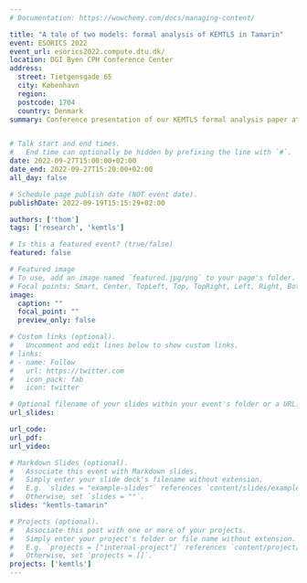 ```yaml
---
# Documentation: https://wowchemy.com/docs/managing-content/

title: "A tale of two models: formal analysis of KEMTLS in Tamarin"
event: ESORICS 2022
event_url: esorics2022.compute.dtu.dk/
location: DGI Byen CPH Conference Center
address:
  street: Tietgensgade 65
  city: København
  region:
  postcode: 1704
  country: Denmark
summary: Conference presentation of our KEMTLS formal analysis paper at ESORICS 2022


# Talk start and end times.
#   End time can optionally be hidden by prefixing the line with `#`.
date: 2022-09-27T15:00:00+02:00
date_end: 2022-09-27T15:20:00+02:00
all_day: false

# Schedule page publish date (NOT event date).
publishDate: 2022-09-19T15:15:29+02:00

authors: ['thom']
tags: ['research', 'kemtls']

# Is this a featured event? (true/false)
featured: false

# Featured image
# To use, add an image named `featured.jpg/png` to your page's folder.
# Focal points: Smart, Center, TopLeft, Top, TopRight, Left, Right, BottomLeft, Bottom, BottomRight.
image:
  caption: ""
  focal_point: ""
  preview_only: false

# Custom links (optional).
#   Uncomment and edit lines below to show custom links.
# links:
# - name: Follow
#   url: https://twitter.com
#   icon_pack: fab
#   icon: twitter

# Optional filename of your slides within your event's folder or a URL.
url_slides:

url_code:
url_pdf:
url_video:

# Markdown Slides (optional).
#   Associate this event with Markdown slides.
#   Simply enter your slide deck's filename without extension.
#   E.g. `slides = "example-slides"` references `content/slides/example-slides.md`.
#   Otherwise, set `slides = ""`.
slides: "kemtls-tamarin"

# Projects (optional).
#   Associate this post with one or more of your projects.
#   Simply enter your project's folder or file name without extension.
#   E.g. `projects = ["internal-project"]` references `content/project/deep-learning/index.md`.
#   Otherwise, set `projects = []`.
projects: ['kemtls']
---
```

